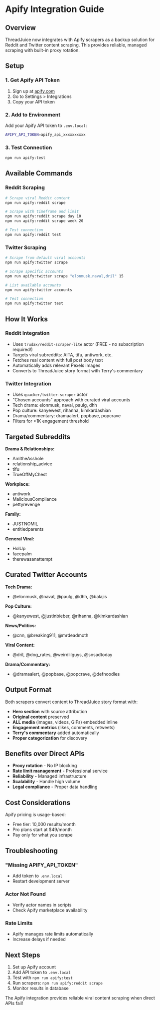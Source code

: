 # Apify Integration Guide

## Overview

ThreadJuice now integrates with Apify scrapers as a backup solution for Reddit and Twitter content scraping. This provides reliable, managed scraping with built-in proxy rotation.

## Setup

### 1. Get Apify API Token

1. Sign up at [apify.com](https://apify.com)
2. Go to Settings > Integrations
3. Copy your API token

### 2. Add to Environment

Add your Apify API token to `.env.local`:

```bash
APIFY_API_TOKEN=apify_api_xxxxxxxxxx
```

### 3. Test Connection

```bash
npm run apify:test
```

## Available Commands

### Reddit Scraping

```bash
# Scrape viral Reddit content
npm run apify:reddit scrape

# Scrape with timeframe and limit
npm run apify:reddit scrape day 10
npm run apify:reddit scrape week 20

# Test connection
npm run apify:reddit test
```

### Twitter Scraping

```bash
# Scrape from default viral accounts
npm run apify:twitter scrape

# Scrape specific accounts
npm run apify:twitter scrape "elonmusk,naval,dril" 15

# List available accounts
npm run apify:twitter accounts

# Test connection
npm run apify:twitter test
```

## How It Works

### Reddit Integration

- Uses `trudax/reddit-scraper-lite` actor (FREE - no subscription required!)
- Targets viral subreddits: AITA, tifu, antiwork, etc.
- Fetches real content with full post body text
- Automatically adds relevant Pexels images
- Converts to ThreadJuice story format with Terry's commentary

### Twitter Integration

- Uses `quacker/twitter-scraper` actor
- "Chosen accounts" approach with curated viral accounts
- Tech drama: elonmusk, naval, paulg, dhh
- Pop culture: kanyewest, rihanna, kimkardashian
- Drama/commentary: dramaalert, popbase, popcrave
- Filters for >1K engagement threshold

## Targeted Subreddits

**Drama & Relationships:**
- AmItheAsshole
- relationship_advice
- tifu
- TrueOffMyChest

**Workplace:**
- antiwork
- MaliciousCompliance
- pettyrevenge

**Family:**
- JUSTNOMIL
- entitledparents

**General Viral:**
- HolUp
- facepalm
- therewasanattempt

## Curated Twitter Accounts

**Tech Drama:**
- @elonmusk, @naval, @paulg, @dhh, @balajis

**Pop Culture:**
- @kanyewest, @justinbieber, @rihanna, @kimkardashian

**News/Politics:**
- @cnn, @breaking911, @mrdeadmoth

**Viral Content:**
- @dril, @dog_rates, @weirdlilguys, @sosadtoday

**Drama/Commentary:**
- @dramaalert, @popbase, @popcrave, @defnoodles

## Output Format

Both scrapers convert content to ThreadJuice story format with:

- **Hero section** with source attribution
- **Original content** preserved
- **ALL media** (images, videos, GIFs) embedded inline
- **Engagement metrics** (likes, comments, retweets)
- **Terry's commentary** added automatically
- **Proper categorization** for discovery

## Benefits over Direct APIs

- **Proxy rotation** - No IP blocking
- **Rate limit management** - Professional service
- **Reliability** - Managed infrastructure
- **Scalability** - Handle high volume
- **Legal compliance** - Proper data handling

## Cost Considerations

Apify pricing is usage-based:
- Free tier: 10,000 results/month
- Pro plans start at $49/month
- Pay only for what you scrape

## Troubleshooting

### "Missing APIFY_API_TOKEN"
- Add token to `.env.local`
- Restart development server

### Actor Not Found
- Verify actor names in scripts
- Check Apify marketplace availability

### Rate Limits
- Apify manages rate limits automatically
- Increase delays if needed

## Next Steps

1. Set up Apify account
2. Add API token to `.env.local`
3. Test with `npm run apify:test`
4. Run scrapers: `npm run apify:reddit scrape`
5. Monitor results in database

The Apify integration provides reliable viral content scraping when direct APIs fail!